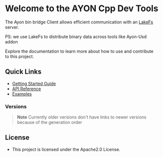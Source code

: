 # Welcome to the AYON Cpp Dev Tools

The Ayon bin bridge Client allows efficient communication with an
[LakeFs](https://lakefs.io/) server.

PS: we use LakeFs to distribute binary data across tools like Ayon-Usd addon

Explore the documentation to learn more about how to use and contribute to this
project.

## Quick Links

- [Getting Started Guide](md_md_Getting_Started.html)
- [API Reference](annotated.html)
- [Examples](md_md_Examples.html)

### Versions

> **Note** Currently older versions don't have links to newer versions because
> of the generation order

<!-- Example for adding a version link-->

<!-- - [V001.01.02](../../v001.01.02/html/index.html) -->

## License

- This project is licensed under the Apache2.0 License.
